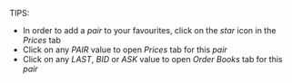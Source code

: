 TIPS:
* In order to add a _pair_ to your favourites, click on the _star_ icon in the _Prices_ tab
* Click on any _PAIR_ value to open _Prices_ tab for this _pair_
* Click on any _LAST_, _BID_ or _ASK_ value to open _Order Books_ tab for this _pair_

